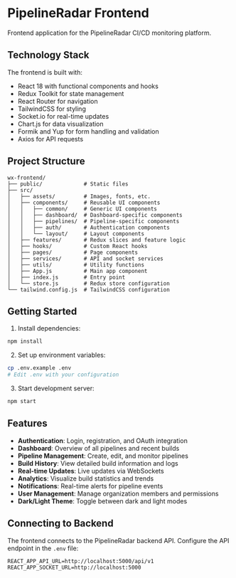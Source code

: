 # PipelineRadar Frontend

Frontend application for the PipelineRadar CI/CD monitoring platform.

## Technology Stack

The frontend is built with:
- React 18 with functional components and hooks
- Redux Toolkit for state management
- React Router for navigation
- TailwindCSS for styling
- Socket.io for real-time updates
- Chart.js for data visualization
- Formik and Yup for form handling and validation
- Axios for API requests

## Project Structure

```
wx-frontend/
├── public/             # Static files
├── src/
│   ├── assets/         # Images, fonts, etc.
│   ├── components/     # Reusable UI components
│   │   ├── common/     # Generic UI components
│   │   ├── dashboard/  # Dashboard-specific components
│   │   ├── pipelines/  # Pipeline-specific components
│   │   ├── auth/       # Authentication components
│   │   └── layout/     # Layout components
│   ├── features/       # Redux slices and feature logic
│   ├── hooks/          # Custom React hooks
│   ├── pages/          # Page components
│   ├── services/       # API and socket services
│   ├── utils/          # Utility functions
│   ├── App.js          # Main app component
│   ├── index.js        # Entry point
│   └── store.js        # Redux store configuration
└── tailwind.config.js  # TailwindCSS configuration
```

## Getting Started

1. Install dependencies:
```bash
npm install
```

2. Set up environment variables:
```bash
cp .env.example .env
# Edit .env with your configuration
```

3. Start development server:
```bash
npm start
```

## Features

- **Authentication**: Login, registration, and OAuth integration
- **Dashboard**: Overview of all pipelines and recent builds
- **Pipeline Management**: Create, edit, and monitor pipelines
- **Build History**: View detailed build information and logs
- **Real-time Updates**: Live updates via WebSockets
- **Analytics**: Visualize build statistics and trends
- **Notifications**: Real-time alerts for pipeline events
- **User Management**: Manage organization members and permissions
- **Dark/Light Theme**: Toggle between dark and light modes

## Connecting to Backend

The frontend connects to the PipelineRadar backend API. Configure the API endpoint in the `.env` file:

```
REACT_APP_API_URL=http://localhost:5000/api/v1
REACT_APP_SOCKET_URL=http://localhost:5000
```
